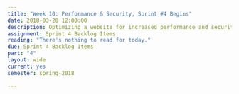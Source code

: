 ```yaml
---
title: "Week 10: Performance & Security, Sprint #4 Begins"
date: 2018-03-20 12:00:00
description: Optimizing a website for increased performance and security, using JavaScript for increased interactivity, Begin Sprint 4, Sprint Planning 4
assignment: Sprint 4 Backlog Items
reading: "There's nothing to read for today."
due: Sprint 4 Backlog Items
part: "4"
layout: wide
current: yes
semester: spring-2018

---
```

